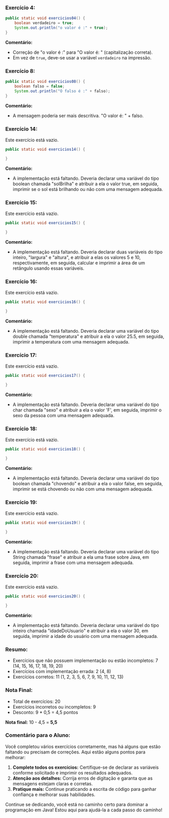 ### Exercício 4:
```java
public static void exercicios04() {
    boolean verdadeiro = true;
    System.out.println("o valor é :" + true);
}
```
**Comentário:** 
- Correção de "o valor é :" para "O valor é: " (capitalização correta).
- Em vez de `true`, deve-se usar a variável `verdadeiro` na impressão.

### Exercício 8:
```java
public static void exercicios08() {
    boolean falso = false;
    System.out.println("O falso é :" + falso);
}
```
**Comentário:** 
- A mensagem poderia ser mais descritiva. "O valor é: " + falso.

### Exercício 14:
Este exercício está vazio.
```java
public static void exercicios14() {

}
```
**Comentário:** 
- A implementação está faltando. Deveria declarar uma variável do tipo boolean chamada "solBrilha" e atribuir a ela o valor true, em seguida, imprimir se o sol está brilhando ou não com uma mensagem adequada.

### Exercício 15:
Este exercício está vazio.
```java
public static void exercicios15() {

}
```
**Comentário:** 
- A implementação está faltando. Deveria declarar duas variáveis do tipo inteiro, "largura" e "altura", e atribuir a elas os valores 5 e 10, respectivamente, em seguida, calcular e imprimir a área de um retângulo usando essas variáveis.

### Exercício 16:
Este exercício está vazio.
```java
public static void exercicios16() {

}
```
**Comentário:** 
- A implementação está faltando. Deveria declarar uma variável do tipo double chamada "temperatura" e atribuir a ela o valor 25.5, em seguida, imprimir a temperatura com uma mensagem adequada.

### Exercício 17:
Este exercício está vazio.
```java
public static void exercicios17() {

}
```
**Comentário:** 
- A implementação está faltando. Deveria declarar uma variável do tipo char chamada "sexo" e atribuir a ela o valor 'F', em seguida, imprimir o sexo da pessoa com uma mensagem adequada.

### Exercício 18:
Este exercício está vazio.
```java
public static void exercicios18() {

}
```
**Comentário:** 
- A implementação está faltando. Deveria declarar uma variável do tipo boolean chamada "chovendo" e atribuir a ela o valor false, em seguida, imprimir se está chovendo ou não com uma mensagem adequada.

### Exercício 19:
Este exercício está vazio.
```java
public static void exercicios19() {

}
```
**Comentário:** 
- A implementação está faltando. Deveria declarar uma variável do tipo String chamada "frase" e atribuir a ela uma frase sobre Java, em seguida, imprimir a frase com uma mensagem adequada.

### Exercício 20:
Este exercício está vazio.
```java
public static void exercicios20() {

}
```
**Comentário:** 
- A implementação está faltando. Deveria declarar uma variável do tipo inteiro chamada "idadeDoUsuario" e atribuir a ela o valor 30, em seguida, imprimir a idade do usuário com uma mensagem adequada.

### Resumo:
- Exercícios que não possuem implementação ou estão incompletos: 7 (14, 15, 16, 17, 18, 19, 20)
- Exercícios com implementação errada: 2 (4, 8)
- Exercícios corretos: 11 (1, 2, 3, 5, 6, 7, 9, 10, 11, 12, 13)

### Nota Final:
- Total de exercícios: 20
- Exercícios incorretos ou incompletos: 9
- Desconto: 9 * 0,5 = 4,5 pontos

**Nota final:** 10 - 4,5 = **5,5**

### Comentário para o Aluno:
Você completou vários exercícios corretamente, mas há alguns que estão faltando ou precisam de correções. Aqui estão alguns pontos para melhorar:

1. **Complete todos os exercícios:** Certifique-se de declarar as variáveis conforme solicitado e imprimir os resultados adequados.
2. **Atenção aos detalhes:** Corrija erros de digitação e garanta que as mensagens estejam claras e corretas.
3. **Pratique mais:** Continue praticando a escrita de código para ganhar confiança e melhorar suas habilidades.

Continue se dedicando, você está no caminho certo para dominar a programação em Java! Estou aqui para ajudá-la a cada passo do caminho!

